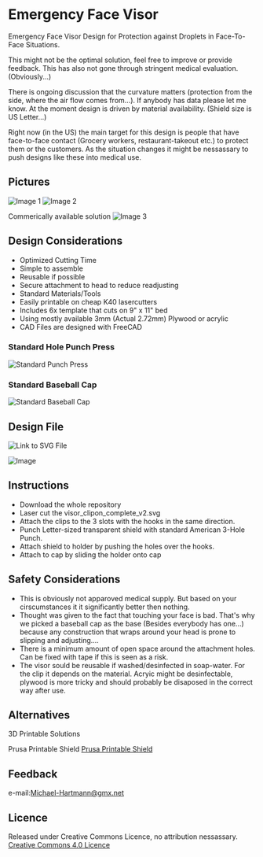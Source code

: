 # Emergency Face Visor
 Emergency Face Visor Design for Protection against Droplets in Face-To-Face Situations.

 This might not be the optimal solution, feel free to improve or provide feedback.
This has also not gone through stringent medical evaluation. (Obviously...)

 There is ongoing discussion that the curvature matters (protection from the side, where the air flow comes from...). If anybody has data please let me know.
 At the moment design is driven by material availability. (Shield size is US Letter...)

Right now (in the US) the main target for this design is people that have face-to-face contact (Grocery workers, restaurant-takeout etc.) to protect them or the customers.
As the situation changes it might be nessassary to push designs like these into medical use. 

## Pictures
![Image 1](/DOCU/pic1.jpg)
![Image 2](/DOCU/pic2.jpg)

Commerically available solution
![Image 3](/DOCU/template.jpg)

## Design Considerations
- Optimized Cutting Time
- Simple to assemble
- Reusable if possible
- Secure attachment to head to reduce readjusting
- Standard Materials/Tools
- Easily printable on cheap K40 lasercutters
- Includes 6x template that cuts on 9" x 11" bed
- Using mostly available 3mm (Actual 2.72mm) Plywood or acrylic
- CAD Files are designed with FreeCAD

### Standard Hole Punch Press
![Standard Punch Press](/DOCU/punch.jpg)

### Standard Baseball Cap
![Standard Baseball Cap](/DOCU/cap.jpg)

## Design File
![Link to SVG File](/visor_clipon_complete_v2.svg)

![Image](/DOCU/visor_clipon_compete_v2.png)

## Instructions
- Download the whole repository
- Laser cut the visor_clipon_complete_v2.svg
- Attach the clips to the 3 slots with the hooks in the same direction.
- Punch Letter-sized transparent shield with standard American 3-Hole Punch.
- Attach shield to holder by pushing the holes over the hooks.
- Attach to cap by sliding the holder onto cap

## Safety Considerations
- This is obviously not apparoved medical supply. But based on your cirscumstances it it significantly better then nothing.
- Thought was given to the fact that touching your face is bad. That's why we picked a baseball cap as the base (Besides everybody has one...) because any construction that wraps around your head is prone to slipping and adjusting....
- There is a minimum amount of open space around the attachment holes. Can be fixed with tape if this is seen as a risk.
- The visor sould be reusable if washed/desinfected in soap-water. For the clip it depends on the material. Acryic might be desinfectable, plywood is more tricky and should probably be disaposed in the correct way after use.

## Alternatives

3D Printable Solutions

Prusa Printable Shield
[Prusa Printable Shield](https://www.prusaprinters.org/prints/25857-prusa-protective-face-shield-rc2?fbclid=IwAR09kaNTC28TPet6-zJQwPoMIv1Yob-L-BAHOmYe-wrqgnOn5zIsohTxGzE)

## Feedback
e-mail:Michael-Hartmann@gmx.net

## Licence
Released under Creative Commons Licence, no attribution nessassary.
[Creative Commons 4.0 Licence](http://creativecommons.org/licenses/by/4.0/)